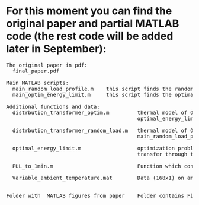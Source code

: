 # For this moment you can find the original paper and partial MATLAB code (the rest code will be added later in September): 
<pre>
The original paper in pdf:  
  final_paper.pdf

Main MATLAB scripts:  
  main_random_load_profile.m    this script finds the random loading profile of transformer causing the normal ageing. In the  paper, Figure 1 shows three random                                       loading profile generated with this script 
  main_optim_energy_limit.m     this script finds the optimal loadings profile maximizing the energy transfer through transformer (for 1 day and 7 days). In the paper                                 these results are shown in Figure 4

Additional functions and data:  
  distrbution_transformer_optim.m         thermal model of ONAN distrbution transformer in accordance with IEC 60076-7. This function is called in 
                                          optimal_energy_limit.m and in main_optim_energy_limit.m. 
  
  distrbution_transformer_random_load.m   thermal model of ONAN distrbution transformer in accordance with IEC 60076-7. This function is called in    
                                          main_random_load_profile.m        
  
  optimal_energy_limit.m                  optimization problem formulated in MATLAB (Problem-based formulation) whose objective function is maximization of energy 
                                          transfer through transformer. Constraints: Hot spot temperature<=120 degC; Top-oil temperature<=105 degC and Ageing<=1 pu
  
  PUL_to_1min.m                           Function which converts hour data into 1-min resolution
  
  Variable_ambient_temperature.mat        Data (168x1) on ambient temperature during 1 week
  
  
Folder with  MATLAB figures from paper    Folder contains Figure 3, Figure 4 and Figure 8 from the paper

</pre>

